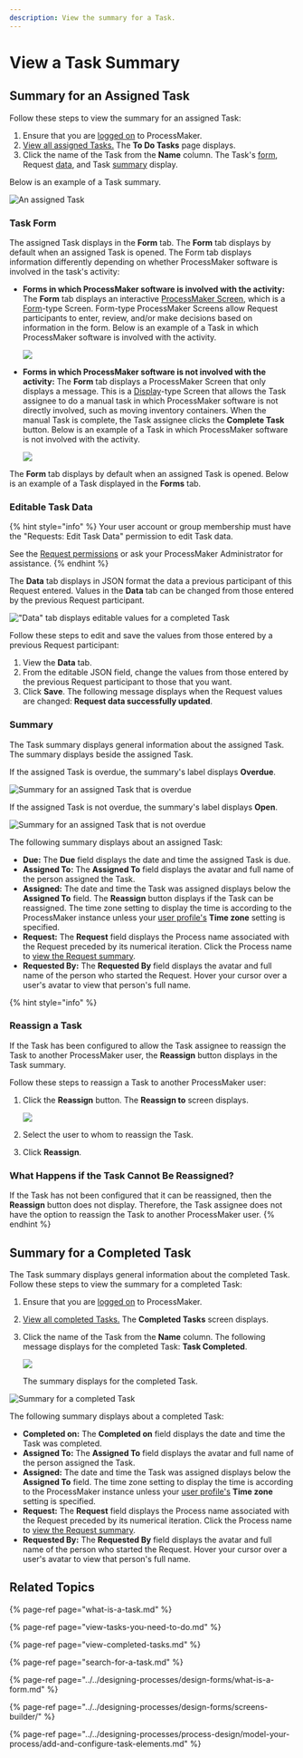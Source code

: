```yaml
---
description: View the summary for a Task.
---
```


# View a Task Summary

## Summary for an Assigned Task

Follow these steps to view the summary for an assigned Task:

1. Ensure that you are [logged on](../log-in.md#log-on) to ProcessMaker.
2. [View all assigned Tasks.](view-tasks-you-need-to-do.md#view-your-assigned-tasks) The **To Do Tasks** page displays.
3. Click the name of the Task from the **Name** column. The Task's [form](view-a-task-summary.md#form), Request [data](view-a-task-summary.md#data), and Task [summary](view-a-task-summary.md#summary) display.

Below is an example of a Task summary.

![An assigned Task](../../.gitbook/assets/assigned-to-do-task-summary-tasks.png)

### Task Form

The assigned Task displays in the **Form** tab. The **Form** tab displays by default when an assigned Task is opened. The Form tab displays information differently depending on whether ProcessMaker software is involved in the task's activity:

* **Forms in which ProcessMaker software is involved with the activity:** The **Form** tab displays an interactive [ProcessMaker Screen](../../designing-processes/design-forms/what-is-a-form.md), which is a [Form](../../designing-processes/design-forms/screens-builder/types-for-screens.md#form)-type Screen. Form-type ProcessMaker Screens allow Request participants to enter, review, and/or make decisions based on information in the form. Below is an example of a Task in which ProcessMaker software is involved with the activity.  

  ![](../../.gitbook/assets/forms-tab-assigned-to-do-summary-tasks.png)

* **Forms in which ProcessMaker software is not involved with the activity:** The **Form** tab displays a ProcessMaker Screen that only displays a message. This is a [Display](../../designing-processes/design-forms/screens-builder/types-for-screens.md#display)-type Screen that allows the Task assignee to do a manual task in which ProcessMaker software is not directly involved, such as moving inventory containers. When the manual Task is complete, the Task assignee clicks the **Complete Task** button. Below is an example of a Task in which ProcessMaker software is not involved with the activity.  

  ![](../../.gitbook/assets/forms-tab-assigned-to-do-summary-manual-tasks.png)

The **Form** tab displays by default when an assigned Task is opened. Below is an example of a Task displayed in the **Forms** tab.

### Editable Task Data

{% hint style="info" %}
Your user account or group membership must have the "Requests: Edit Task Data" permission to edit Task data.

See the [Request permissions](../../processmaker-administration/permission-descriptions-for-users-and-groups.md#requests) or ask your ProcessMaker Administrator for assistance.
{% endhint %}

The **Data** tab displays in JSON format the data a previous participant of this Request entered. Values in the **Data** tab can be changed from those entered by the previous Request participant.

![&quot;Data&quot; tab displays editable values for a completed Task](../../.gitbook/assets/data-tab-completed-task-tasks.png)

Follow these steps to edit and save the values from those entered by a previous Request participant:

1. View the **Data** tab.
2. From the editable JSON field, change the values from those entered by the previous Request participant to those that you want.
3. Click **Save**. The following message displays when the Request values are changed: **Request data successfully updated**.

### Summary

The Task summary displays general information about the assigned Task. The summary displays beside the assigned Task.

If the assigned Task is overdue, the summary's label displays **Overdue**.

![Summary for an assigned Task that is overdue](../../.gitbook/assets/assigned-to-do-summary-active-overdue-tasks.png)

If the assigned Task is not overdue, the summary's label displays **Open**.

![Summary for an assigned Task that is not overdue](../../.gitbook/assets/assigned-to-do-summary-active-open-tasks.png)

The following summary displays about an assigned Task:

* **Due:** The **Due** field displays the date and time the assigned Task is due.
* **Assigned To:** The **Assigned To** field displays the avatar and full name of the person assigned the Task.
* **Assigned:** The date and time the Task was assigned displays below the **Assigned To** field. The **Reassign** button displays if the Task can be reassigned. The time zone setting to display the time is according to the ProcessMaker instance unless your [user profile's](../profile-settings.md#change-your-profile-settings) **Time zone** setting is specified.
* **Request:** The **Request** field displays the Process name associated with the Request preceded by its numerical iteration. Click the Process name to [view the Request summary](../requests/request-details/).
* **Requested By:** The **Requested By** field displays the avatar and full name of the person who started the Request. Hover your cursor over a user's avatar to view that person's full name.

{% hint style="info" %}
### Reassign a Task

If the Task has been configured to allow the Task assignee to reassign the Task to another ProcessMaker user, the **Reassign** button displays in the Task summary.

Follow these steps to reassign a Task to another ProcessMaker user:

1. Click the **Reassign** button. The **Reassign to** screen displays.  

   ![](../../.gitbook/assets/reassign-to-screen-task-summary-tasks.png)

2. Select the user to whom to reassign the Task.
3. Click **Reassign**.

### What Happens if the Task Cannot Be Reassigned?

If the Task has not been configured that it can be reassigned, then the **Reassign** button does not display. Therefore, the Task assignee does not have the option to reassign the Task to another ProcessMaker user.
{% endhint %}

## Summary for a Completed Task

The Task summary displays general information about the completed Task. Follow these steps to view the summary for a completed Task:

1. Ensure that you are [logged on](../log-in.md#log-on) to ProcessMaker.
2. [View all completed Tasks.](view-completed-tasks.md#view-completed-tasks) The **Completed Tasks** screen displays.
3. Click the name of the Task from the **Name** column. The following message displays for the completed Task: **Task Completed**.  

   ![](../../.gitbook/assets/task-completed-message-tasks.png)

   The summary displays for the completed Task.

![Summary for a completed Task](../../.gitbook/assets/completed-task-information-tasks.png)

The following summary displays about a completed Task:

* **Completed on:** The **Completed on** field displays the date and time the Task was completed.
* **Assigned To:** The **Assigned To** field displays the avatar and full name of the person assigned the Task.
* **Assigned:** The date and time the Task was assigned displays below the **Assigned To** field. The time zone setting to display the time is according to the ProcessMaker instance unless your [user profile's](../profile-settings.md#change-your-profile-settings) **Time zone** setting is specified.
* **Request:** The **Request** field displays the Process name associated with the Request preceded by its numerical iteration. Click the Process name to [view the Request summary](../requests/request-details/).
* **Requested By:** The **Requested By** field displays the avatar and full name of the person who started the Request. Hover your cursor over a user's avatar to view that person's full name.

## Related Topics

{% page-ref page="what-is-a-task.md" %}

{% page-ref page="view-tasks-you-need-to-do.md" %}

{% page-ref page="view-completed-tasks.md" %}

{% page-ref page="search-for-a-task.md" %}

{% page-ref page="../../designing-processes/design-forms/what-is-a-form.md" %}

{% page-ref page="../../designing-processes/design-forms/screens-builder/" %}

{% page-ref page="../../designing-processes/process-design/model-your-process/add-and-configure-task-elements.md" %}

